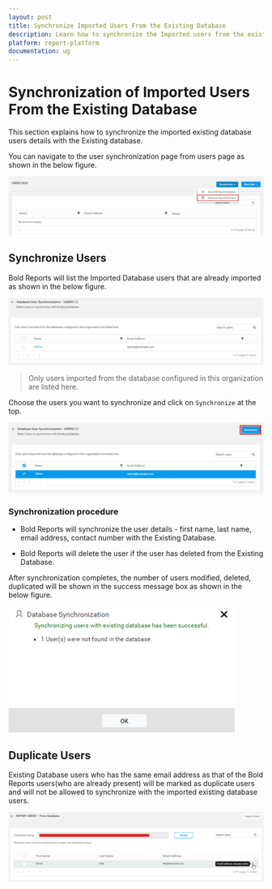 ```yaml
---
layout: post
title: Synchronize Imported Users From the Existing Database
description: Learn how to synchronize the Imported users from the existing database with the updated user properties in the Bold Reports.
platform: report-platform
documentation: ug
---
```


# Synchronization of Imported Users From the Existing Database

This section explains how to synchronize the imported existing database users details with the Existing database.

You can navigate to the user synchronization page from users page as shown in the below figure.

![Imported Database Users Synchronization Link](/static/assets/on-premise/images/manage-users-and-groups/users/synchronize-existing-database-users/user-synchronisation-navigation-button-for-importdb.png)

## Synchronize Users

Bold Reports will list the Imported Database users that are already imported as shown in the below figure.

![Imported user list from Existing Database](/static/assets/on-premise/images/manage-users-and-groups/users/synchronize-existing-database-users/Imported-db-users-list.png)

> Only users imported from the database configured in this organization are listed here.

Choose the users you want to synchronize and click on `Synchronize` at the top.

![Synchronize button](/static/assets/on-premise/images/manage-users-and-groups/users/synchronize-existing-database-users/synchronize-button-of-dbusers.png)

### Synchronization procedure

* Bold Reports will synchronize the user details - first name, last name, email address, contact number with the Existing Database.

* Bold Reports will delete the user if the user has deleted from the Existing Database.

After synchronization completes, the number of users modified, deleted, duplicated will be shown in the success message box as shown in the below figure.

![Synchronization confirmation window](/static/assets/on-premise/images/manage-users-and-groups/users/synchronize-existing-database-users/Synchronization-Confirmation-window-of-importdb.png)

## Duplicate Users

 Existing Database users who has the same email address as that of the Bold Reports users(who are already present) will be marked as duplicate users and will not be allowed to synchronize with the imported existing database users.

![Display Duplicated users](/static/assets/on-premise/images/manage-users-and-groups/users/synchronize-existing-database-users/display-duplicate-message-of-importdb.png)